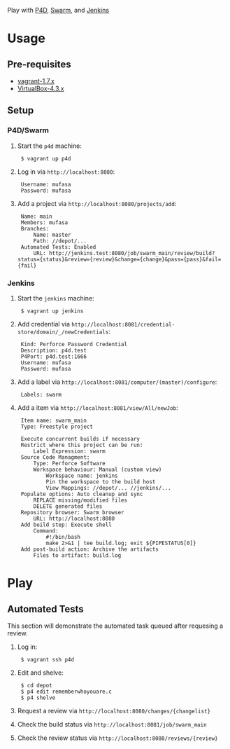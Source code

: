 Play with [P4D](http://www.perforce.com/p4d), [Swarm](http://www.perforce.com/swarm), and [Jenkins](http://jenkins-ci.org/)

# Usage
## Pre-requisites
- [vagrant-1.7.x](http://www.vagrantup.com/downloads.html)
- [VirtualBox-4.3.x](https://www.virtualbox.org/wiki/Downloads)

## Setup
### P4D/Swarm
1. Start the `p4d` machine:

        $ vagrant up p4d
2. Log in via `http://localhost:8080`:

        Username: mufasa
        Password: mufasa
3. Add a project via `http://localhost:8080/projects/add`:

        Name: main
        Members: mufasa
        Branches: 
            Name: master
            Path: //depot/...
        Automated Tests: Enabled
            URL: http://jenkins.test:8080/job/swarm_main/review/build?status={status}&review={review}&change={change}&pass={pass}&fail={fail}

### Jenkins
1. Start the `jenkins` machine:

        $ vagrant up jenkins
2. Add credential via `http://localhost:8081/credential-store/domain/_/newCredentials`:

        Kind: Perforce Password Credential
        Description: p4d.test
        P4Port: p4d.test:1666
        Username: mufasa
        Password: mufasa
3. Add a label via `http://localhost:8081/computer/(master)/configure`:

        Labels: swarm
4. Add a item via `http://localhost:8081/view/All/newJob`:

        Item name: swarm_main
        Type: Freestyle project

        Execute concurrent builds if necessary
        Restrict where this project can be run:
            Label Expression: swarm
        Source Code Managment:
            Type: Perforce Software
            Workspace behaviour: Manual (custom view)
                Workspace name: jenkins
                Pin the workspace to the build host
                View Mappings: //depot/... //jenkins/...
        Populate options: Auto cleanup and sync
            REPLACE missing/modified files
            DELETE generated files
        Repository browser: Swarm browser
            URL: http://localhost:8080
        Add build step: Execute shell
            Command:
                #!/bin/bash
                make 2>&1 | tee build.log; exit ${PIPESTATUS[0]}
        Add post-build action: Archive the artifacts
            Files to artifact: build.log

# Play
## Automated Tests
This section will demonstrate the automated task queued after requesing a review.

1. Log in:

        $ vagrant ssh p4d
2. Edit and shelve:

        $ cd depot
        $ p4 edit rememberwhoyouare.c
        $ p4 shelve
3. Request a review via `http://localhost:8080/changes/{changelist}`
4. Check the build status via `http://localhost:8081/job/swarm_main`
5. Check the review status via `http://localhost:8080/reviews/{review}`
